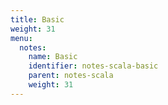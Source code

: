 ```yaml
---
title: Basic
weight: 31
menu:
  notes:
    name: Basic
    identifier: notes-scala-basic
    parent: notes-scala
    weight: 31
---
```

